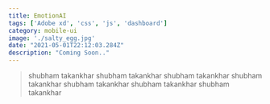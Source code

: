 ```yaml
---
title: EmotionAI
tags: ['Adobe xd', 'css', 'js', 'dashboard']
category: mobile-ui
image: './salty_egg.jpg'
date: "2021-05-01T22:12:03.284Z"
description: "Coming Soon.."
---
```


> shubham takankhar
> shubham takankhar
> shubham takankhar
> shubham takankhar
> shubham takankhar
> shubham takankhar
> shubham takankhar